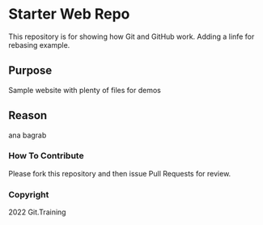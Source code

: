 # Starter Web Repo

This repository is for showing how Git and GitHub work. Adding a linfe for rebasing example.

## Purpose

Sample website with plenty of files for demos

## Reason
ana bagrab

### How To Contribute

Please fork this repository and then issue Pull Requests for review.

### Copyright

2022 Git.Training